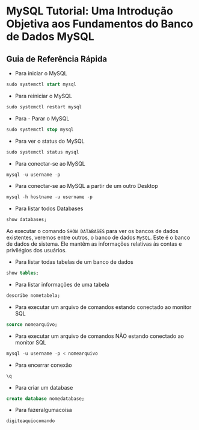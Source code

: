 # **MySQL Tutorial: Uma Introdução Objetiva aos Fundamentos do Banco de Dados MySQL**

## Guia de Referência Rápida

- Para iniciar o MySQL
```sql
sudo systemctl start mysql
```

- Para reiniciar o MySQL
```sql
sudo systemctl restart mysql
```

- Para - Parar o MySQL
```sql
sudo systemctl stop mysql
```

- Para ver o status do MySQL
```sql
sudo systemctl status mysql
```

- Para conectar-se ao MySQL
```sql
mysql -u username -p
```

- Para conectar-se ao MySQL a partir de um outro Desktop
```sql
mysql -h hostname -u username -p
```

- Para listar todos Databases
```sql
show databases;
```

Ao executar o comando ```SHOW DATABASES``` para ver os bancos de dados existentes, veremos entre outros, o banco de dados ```MySQL```. Este é o banco de dados de 
sistema. Ele mantêm as informações relativas às contas e privilégios dos usuários.

- Para listar todas tabelas de um banco de dados
```sql
show tables;
```

- Para listar informações de uma tabela
```sql
describe nometabela;
```

- Para executar um arquivo de comandos estando conectado ao monitor SQL
```sql
source nomearquivo;
```

- Para executar um arquivo de comandos NÃO estando conectado ao monitor SQL
```sql
mysql -u username -p < nomearquivo
```

- Para encerrar conexão
```sql
\q
```

- Para criar um database
```sql
create database nomedatabase;
```

- Para fazeralgumacoisa
```sql
digiteaquiocomando
